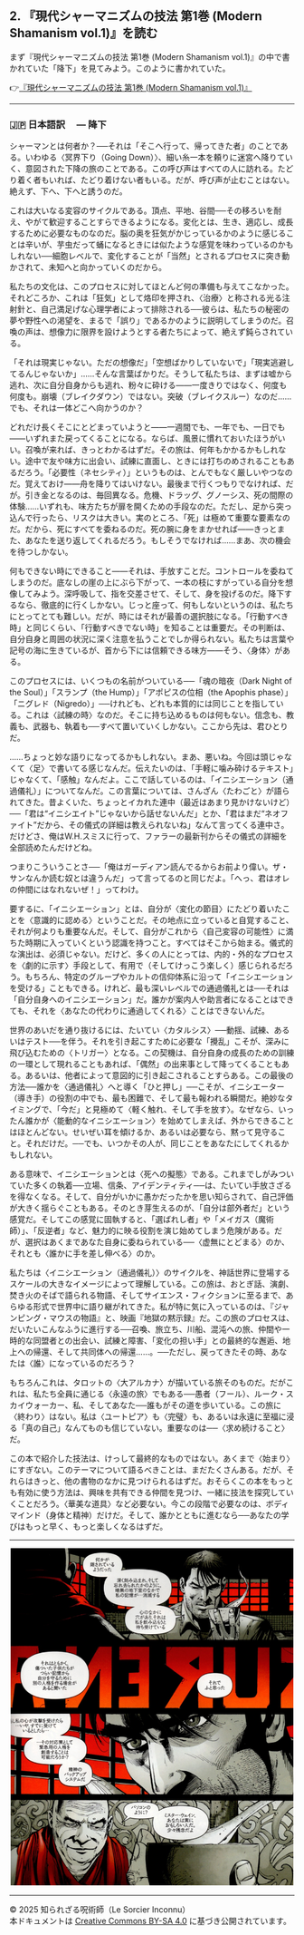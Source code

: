 ## 2. 『現代シャーマニズムの技法 第1巻 (Modern Shamanism vol.1)』を読む
まず『現代シャーマニズムの技法 第1巻 (Modern Shamanism vol.1)』の中で書かれていた「降下」を見てみよう。このように書かれていた。

👉[『現代シャーマニズムの技法 第1巻 (Modern Shamanism vol.1)』](https://github.com/ravensgate-tux/hine_modern_shamanism/blob/main/README.md)

---

### 🇯🇵 日本語訳　 — 降下

シャーマンとは何者か？──それは「そこへ行って、帰ってきた者」のことである。いわゆる〈冥界下り（Going Down）〉、細い糸一本を頼りに迷宮へ降りていく、意図された下降の旅のことである。この呼び声はすべての人に訪れる。たどり着く者もいれば、たどり着けない者もいる。だが、呼び声が止むことはない。絶えず、下へ、下へと誘うのだ。

これは大いなる変容のサイクルである。頂点、平地、谷間──その移ろいを耐え、やがて歓迎することすらできるようになる。変化とは、生き、適応し、成長するために必要なものなのだ。脳の奥を狂気がかじっているかのように感じることは辛いが、芋虫だって蛹になるときには似たような感覚を味わっているのかもしれない──細胞レベルで、変化することが「当然」とされるプロセスに突き動かされて、未知へと向かっていくのだから。

私たちの文化は、このプロセスに対してほとんど何の準備も与えてこなかった。それどころか、これは「狂気」として烙印を押され、〈治療〉と称される光る注射針と、自己満足げな心理学者によって排除される──彼らは、私たちの秘密の夢や野性への渇望を、まるで「誤り」であるかのように説明してしまうのだ。召喚の声は、想像力に限界を設けようとする者たちによって、絶えず鈍らされている。

「それは現実じゃない。ただの想像だ」「空想ばかりしていないで」「現実逃避してるんじゃないか」……そんな言葉ばかりだ。そうして私たちは、まずは嘘から逃れ、次に自分自身からも逃れ、粉々に砕ける――一度きりではなく、何度も何度も。崩壊（ブレイクダウン）ではない。突破（ブレイクスルー）なのだ……でも、それは一体どこへ向かうのか？

どれだけ長くそこにとどまっていようと――一週間でも、一年でも、一日でも――いずれまた戻ってくることになる。ならば、風景に慣れておいたほうがいい。召喚が来れば、きっとわかるはずだ。その旅は、何年もかかるかもしれない。途中で友や味方に出会い、試練に直面し、ときには打ちのめされることもあるだろう。「必要性（ネセシティ）」というものは、とんでもなく厳しいやつなのだ。覚えておけ――舟を降りてはいけない。最後まで行くつもりでなければ、だが。引き金となるのは、毎回異なる。危機、ドラッグ、グノーシス、死の間際の体験……いずれも、味方たちが扉を開くための手段なのだ。ただし、足から突っ込んで行ったら、リスクは大きい。実のところ、「死」は極めて重要な要素なのだ。だから、死にすべてを委ねるのだ。死の腕に身をまかせれば――きっとまた、あなたを送り返してくれるだろう。もしそうでなければ……まあ、次の機会を待つしかない。

何もできない時にできること――それは、手放すことだ。コントロールを委ねてしまうのだ。底なしの崖の上にぶら下がって、一本の枝にすがっている自分を想像してみよう。深呼吸して、指を交差させて、そして、身を投げるのだ。降下するなら、徹底的に行くしかない。じっと座って、何もしないというのは、私たちにとってとても難しい。だが、時にはそれが最善の選択肢になる。「行動すべき時」と同じくらい、「行動すべきでない時」を知ることは重要だ。その判断は、自分自身と周囲の状況に深く注意を払うことでしか得られない。私たちは言葉や記号の海に生きているが、首から下には信頼できる味方――そう、〈身体〉がある。

このプロセスには、いくつもの名前がついている──「魂の暗夜（Dark Night of the Soul）」「スランプ（the Hump）」「アポピスの位相（the Apophis phase）」「ニグレド（Nigredo）」──けれども、どれも本質的には同じことを指している。これは〈試練の時〉なのだ。そこに持ち込めるものは何もない。信念も、教義も、武器も、執着も──すべて置いていくしかない。ここから先は、君ひとりだ。

……ちょっと妙な語りになってるかもしれない。まあ、悪いね。今回は頭じゃなくて〈足〉で書いてる感じなんだ。伝えたいのは、「手軽に噛み砕けるテキスト」じゃなくて、「感触」なんだよ。ここで話しているのは、「イニシエーション（通過儀礼）」についてなんだ。この言葉については、さんざん〈たわごと〉が語られてきた。昔よくいた、ちょっとイカれた連中（最近はあまり見かけないけど）──「君は“イニシエイト”じゃないから話せないんだ」とか、「君はまだ“ネオファイト”だから、その儀式の詳細は教えられないね」なんて言ってくる連中さ。だけどさ、俺はW.H.スミスに行って、ファラーの最新刊からその儀式の詳細を全部読めたんだけどね。

つまりこういうことさ──「俺はガーディアン読んでるからお前より偉い。ザ・サンなんか読む奴とは違うんだ」って言ってるのと同じだよ。「へっ、君はオレの仲間にはなれないぜ！」ってわけ。

要するに、「イニシエーション」とは、自分が〈変化の節目〉にたどり着いたことを〈意識的に認める〉ということだ。その地点に立っていると自覚すること、それが何よりも重要なんだ。そして、自分がこれから〈自己変容の可能性〉に満ちた時期に入っていくという認識を持つこと。すべてはそこから始まる。儀式的な演出は、必須じゃない。だけど、多くの人にとっては、内的・外的なプロセスを〈劇的に示す〉手段として、有用で（そしてけっこう楽しく）感じられるだろう。もちろん、特定のグループやカルトの信仰体系に沿って「イニシエーションを受ける」こともできる。けれど、最も深いレベルでの通過儀礼とは──それは「自分自身へのイニシエーション」だ。誰かが案内人や助言者になることはできても、それを〈あなたの代わりに通過してくれる〉ことはできないんだ。

世界のあいだを通り抜けるには、たいてい〈カタルシス〉──動揺、試練、あるいはテスト──を伴う。それを引き起こすために必要な「攪乱」こそが、深みに飛び込むための〈トリガー〉となる。この契機は、自分自身の成長のための訓練の一環として現れることもあれば、「偶然」の出来事として降ってくることもある。あるいは、他者によって意図的に引き起こされることすらある。この最後の方法──誰かを〈通過儀礼〉へと導く「ひと押し」──こそが、イニシエーター（導き手）の役割の中でも、最も困難で、そして最も報われる瞬間だ。絶妙なタイミングで、「今だ」と見極めて〈軽く触れ、そして手を放す〉。なぜなら、いったん誰かが〈能動的なイニシエーション〉を始めてしまえば、外からできることはほとんどない。せいぜい耳を傾けるか、あるいは必要なら、黙って見守ること。それだけだ。──でも、いつかその人が、同じことをあなたにしてくれるかもしれない。

ある意味で、イニシエーションとは〈死への擬態〉である。これまでしがみついていた多くの執着──立場、信条、アイデンティティ──は、たいてい手放さざるを得なくなる。そして、自分がいかに愚かだったかを思い知らされて、自己評価が大きく揺らぐこともある。そのとき芽生えるのが、「自分は部外者だ」という感覚だ。そしてこの感覚に固執すると、「選ばれし者」や「メイガス（魔術師）」、「反逆者」など、魅力的に映る役割を演じ始めてしまう危険がある。だが、選択はあくまであなた自身に委ねられている──〈虚無にとどまる〉のか、それとも〈誰かに手を差し伸べる〉のか。

私たちは〈イニシエーション（通過儀礼）〉のサイクルを、神話世界に登場するスケールの大きなイメージによって理解している。この旅は、おとぎ話、演劇、焚き火のそばで語られる物語、そしてサイエンス・フィクションに至るまで、あらゆる形式で世界中に語り継がれてきた。私が特に気に入っているのは、『ジャンピング・マウスの物語』と、映画『地獄の黙示録』だ。この旅のプロセスは、だいたいこんなふうに進行する──召喚、旅立ち、川船、混沌への旅、仲間や一時的な同盟者との出会い、試練と障害、「変化の担い手」との最終的な邂逅、地上への帰還、そして共同体への帰還……。──ただし、戻ってきたその時、あなたは〈誰〉になっているのだろう？

もちろんこれは、タロットの〈大アルカナ〉が描いている旅そのものだ。だがこれは、私たち全員に通じる〈永遠の旅〉でもある──愚者（フール）、ルーク・スカイウォーカー、私、そしてあなた──誰もがその道を歩いている。この旅に〈終わり〉はない。私は〈ユートピア〉も〈完璧〉も、あるいは永遠に至福に浸る「真の自己」なんてものも信じていない。重要なのは──〈求め続けること〉だ。

この本で紹介した技法は、けっして最終的なものではない。あくまで〈始まり〉にすぎない。このテーマについて語るべきことは、まだたくさんある。だが、それらはきっと、他の書物のなかに見つけられるはずだ。おそらくこの本をもっとも有効に使う方法は、興味を共有できる仲間を見つけ、一緒に技法を探究していくことだろう。〈華美な道具〉など必要ない。今この段階で必要なのは、ボディマインド（身体と精神）だけだ。そして、誰かとともに進むなら──あなたの学びはもっと早く、もっと楽しくなるはずだ。

---

<div align="center">
 <img src="tougel_02.jpg" width="500">
</div>

---

© 2025 知られざる呪術師（Le Sorcier Inconnu）  
本ドキュメントは [Creative Commons BY-SA 4.0](https://creativecommons.org/licenses/by-sa/4.0/deed.ja) に基づき公開されています。
